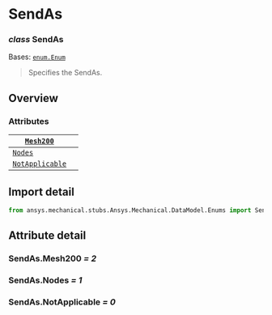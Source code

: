 <a id="sendas"></a>

# SendAs

<a id="SendAs"></a>

### *class* SendAs

Bases: [`enum.Enum`](https://docs.python.org/3/library/enum.html#enum.Enum)

> Specifies the SendAs.

> <!-- !! processed by numpydoc !! -->

<a id="overview"></a>

## Overview

### Attributes

| [`Mesh200`](#SendAs.Mesh200)             |    |
|------------------------------------------|----|
| [`Nodes`](#SendAs.Nodes)                 |    |
| [`NotApplicable`](#SendAs.NotApplicable) |    |

<a id="import-detail"></a>

## Import detail

```python
from ansys.mechanical.stubs.Ansys.Mechanical.DataModel.Enums import SendAs
```

<a id="attribute-detail"></a>

## Attribute detail

<a id="SendAs.Mesh200"></a>

### SendAs.Mesh200 *= 2*

<a id="SendAs.Nodes"></a>

### SendAs.Nodes *= 1*

<a id="SendAs.NotApplicable"></a>

### SendAs.NotApplicable *= 0*
